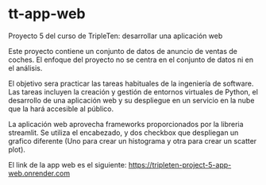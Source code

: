 # tt-app-web
Proyecto 5 del curso de TripleTen: desarrollar una aplicación web

Este proyecto contiene un conjunto de datos de anuncio de ventas de coches. El enfoque del proyecto no se centra en el conjunto de datos ni en el análisis. 

El objetivo sera practicar las tareas habituales de la ingeniería de software. Las tareas incluyen la creación y gestión de entornos virtuales de Python, el desarrollo de una aplicación web y su despliegue en un servicio en la nube que la hará accesible al público.

La aplicación web aprovecha frameworks proporcionados por la libreria streamlit. Se utiliza el encabezado, y dos checkbox que despliegan un grafico diferente (Uno para crear un histograma y otra para crear un scatter plot). 

El link de la app web es el siguiente: https://tripleten-project-5-app-web.onrender.com
